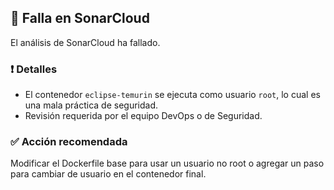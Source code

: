 
## 🚨 Falla en SonarCloud

El análisis de SonarCloud ha fallado.

### ❗ Detalles

- El contenedor `eclipse-temurin` se ejecuta como usuario `root`, lo cual es una mala práctica de seguridad.
- Revisión requerida por el equipo DevOps o de Seguridad.

### ✅ Acción recomendada

Modificar el Dockerfile base para usar un usuario no root o agregar un paso para cambiar de usuario en el contenedor final.

